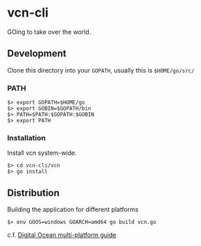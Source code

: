 # vcn-cli

GOing to take over the world.

## Development



Clone this directory into your `GOPATH`, usually this is `$HOME/go/src/`

### PATH

```
$> export GOPATH=$HOME/go
$> export GOBIN=$GOPATH/bin
$> PATH=$PATH:$GOPATH:$GOBIN
$> export PATH
```

### Installation

Install vcn system-wide.

```
$> cd vcn-cli/vcn
$> go install
```

## Distribution

Building the application for different platforms
```
$> env GOOS=windows GOARCH=amd64 go build vcn.go 
```
c.f. [Digital Ocean multi-platform guide](https://www.digitalocean.com/community/tutorials/how-to-build-go-executables-for-multiple-platforms-on-ubuntu-16-04)